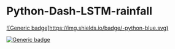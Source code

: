 # Python-Dash-LSTM-rainfall
[![Generic badge]https://img.shields.io/badge/-python-blue.svg)](https://shields.io/)

[![Generic badge](https://img.shields.io/badge/language-python%203.6-blue.svg)](https://shields.io/)

